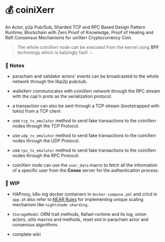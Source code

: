 


# 💰 coiniXerr

An Actor, p2p Pub/Sub, Sharded TCP and RPC Based Design Pattern Runtime, Blockchain with Zero Proof of Knowledge, Proof of Healing and Raft Consensus Mechanisms for uniXerr Cryptocurrency Coin.

> The whole coiniXerr node can be executed from the kernel using **BPF** technology which is balzingly fast! 💥 

### 📇 Notes

* parachain and validator actors' events can be broadcasted to the whole network through the libp2p pub/sub.

* walleXerr communicates with coiniXerr network through the RPC stream with the cap'n proto as the serialization protocol.

* a transaction can also be sent through a TCP stream (bootstrapped with tokio) from a TCP client

* use `tcp_tx_emulator` method to send fake transactions to the coiniXerr nodes through the TCP Protocol.

* use `udp_tx_emulator` method to send fake transactions to the coiniXerr nodes through the UDP Protocol.

* use `rpc_tx_emulator` method to send fake transactions to the coiniXerr nodes through the RPC Protocol.

* coiniXerr node can use the `user_data` macro to fetch all the information of a specific user from the **Conse** server for the authentication process. 

### 📌 WIP 

* HAProxy, k8s-ing docker containers in `docker-compose.yml` and ci/cd in `app.sh` also refer to [NEAR Rules](https://github.com/wildonion/smarties/blob/main/contracts/near/NEAR.rules) for implementing unique scaling mechanism like `nightshade sharding`.

* `StorageModel` ORM trait methods, Rafael runtime and its log, onion actors, utils macros and methods, reset slot in parachain actor and consensus algorithms

* complete wiki